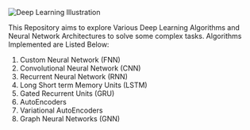 ![Deep Learning Illustration](https://github.com/dhanush-github/Deep-Learning/assets/82599768/3a828325-a363-42b7-91e7-7a4731b165fe)

This Repository aims to explore Various Deep Learning Algorithms and Neural Network Architectures to solve some complex tasks.
Algorithms Implemented are Listed Below:
1. Custom Neural Network (FNN)
2. Convolutional Neural Network (CNN)
3. Recurrent Neural Network (RNN)
4. Long Short term Memory Units (LSTM)
5. Gated Recurrent Units (GRU)
6. AutoEncoders
7. Variational AutoEncoders
8. Graph Neural Networks (GNN)
   
